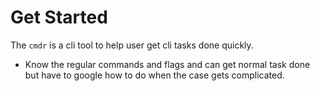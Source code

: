 # Get Started

The `cmdr` is a cli tool to help user get cli tasks done quickly.

* Know the regular commands and flags and can get normal task done but have to google how to do when the case gets complicated.


